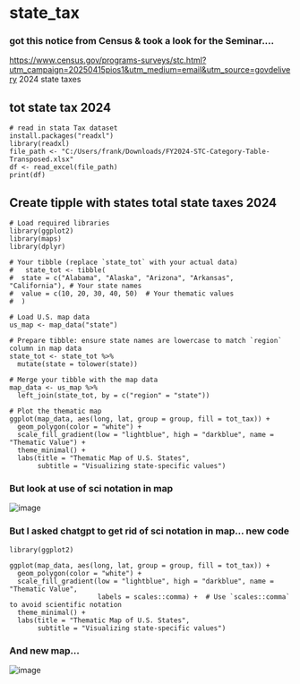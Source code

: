 # state_tax
### got this notice from Census & took a look for the Seminar....
https://www.census.gov/programs-surveys/stc.html?utm_campaign=20250415pios1&utm_medium=email&utm_source=govdelivery
2024 state taxes
## tot state tax 2024 
```{r state tax stata file imported}
# read in stata Tax dataset
install.packages("readxl")
library(readxl)
file_path <- "C:/Users/frank/Downloads/FY2024-STC-Category-Table-Transposed.xlsx"
df <- read_excel(file_path)
print(df)

```
## Create tipple with states total state taxes 2024

```{r first thematic map.. Total State Tax}
# Load required libraries
library(ggplot2)
library(maps)
library(dplyr)

# Your tibble (replace `state_tot` with your actual data)
#   state_tot <- tibble(
#  state = c("Alabama", "Alaska", "Arizona", "Arkansas", "California"), # Your state names
#  value = c(10, 20, 30, 40, 50)  # Your thematic values
#  )

# Load U.S. map data
us_map <- map_data("state")

# Prepare tibble: ensure state names are lowercase to match `region` column in map data
state_tot <- state_tot %>%
  mutate(state = tolower(state))

# Merge your tibble with the map data
map_data <- us_map %>%
  left_join(state_tot, by = c("region" = "state"))

# Plot the thematic map
ggplot(map_data, aes(long, lat, group = group, fill = tot_tax)) +
  geom_polygon(color = "white") +
  scale_fill_gradient(low = "lightblue", high = "darkblue", name = "Thematic Value") +
  theme_minimal() +
  labs(title = "Thematic Map of U.S. States",
       subtitle = "Visualizing state-specific values")
```
### But look at use of sci notation in map 

![image](https://github.com/user-attachments/assets/f39bbf63-632c-4672-9e2f-6efaab338ff2)

### But I asked chatgpt to get rid of sci notation in map... new code

```{r I got this code from chat}
library(ggplot2)

ggplot(map_data, aes(long, lat, group = group, fill = tot_tax)) +
  geom_polygon(color = "white") +
  scale_fill_gradient(low = "lightblue", high = "darkblue", name = "Thematic Value",
                      labels = scales::comma) +  # Use `scales::comma` to avoid scientific notation
  theme_minimal() +
  labs(title = "Thematic Map of U.S. States",
       subtitle = "Visualizing state-specific values")
```
###  And new map...

![image](https://github.com/user-attachments/assets/adfc5301-90ef-43bd-96f5-db8524c187ca)

